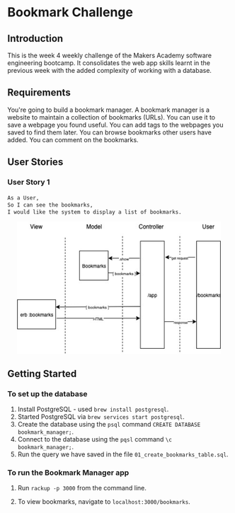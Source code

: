 # Bookmark Challenge

## Introduction

This is the week 4 weekly challenge of the Makers Academy software engineering bootcamp. It consolidates the web app skills learnt in the previous week with the added complexity of working with a database.

## Requirements

You're going to build a bookmark manager. A bookmark manager is a website to maintain a collection of bookmarks (URLs). You can use it to save a webpage you found useful. You can add tags to the webpages you saved to find them later. You can browse bookmarks other users have added. You can comment on the bookmarks.

## User Stories

### User Story 1
```
As a User,
So I can see the bookmarks,
I would like the system to display a list of bookmarks.
```
<p align="center">
  <img width="460" height="300" src="https://github.com/marbuthnott/bookmark_challenge/blob/master/domain_model_story1.jpg?raw=true/460/300">
</p>

## Getting Started

### To set up the database

1. Install PostgreSQL - used `brew install postgresql`.
2. Started PostgreSQL via `brew services start postgresql`.
3. Create the database using the `psql` command `CREATE DATABASE bookmark_manager;`.
4. Connect to the database using the `pqsl` command `\c bookmark_manager;`.
5. Run the query we have saved in the file `01_create_bookmarks_table.sql`.

### To run the Bookmark Manager app

1. Run `rackup -p 3000` from the command line.

2. To view bookmarks, navigate to `localhost:3000/bookmarks`.